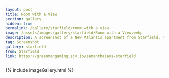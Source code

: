 ```yaml
---
layout: post
title: Room with a View
section: gallery
hidden: true
permalink: /gallery/starfield/room with a view
image: /assets/images/gallery/starfield/Room with a View.webp
description: A screenshot of a New Atlantis apartment from Starfield, taken by Samantha Says.
tag: Screenshot
gallery: starfield
from: Starfield
link: https://greenmangaming.sjv.io/samanthasays-starfield
---
```

{% include imageGallery.html %}